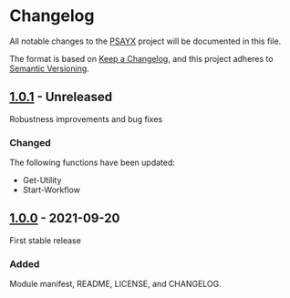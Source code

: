 # Changelog

All notable changes to the [PSAYX](https://github.com/Akaizoku/PSAYX) project will be documented in this file.

The format is based on [Keep a Changelog](https://keepachangelog.com/en/1.0.0/),
and this project adheres to [Semantic Versioning](https://semver.org/spec/v2.0.0.html).

## [1.0.1](https://github.com/Akaizoku/PSAYX/compare/1.0.0...main) - Unreleased

Robustness improvements and bug fixes

### Changed

The following functions have been updated:

- Get-Utility
- Start-Workflow

## [1.0.0](https://github.com/Akaizoku/PSAYX/releases/tag/1.0.0) - 2021-09-20

First stable release

### Added

Module manifest, README, LICENSE, and CHANGELOG.
